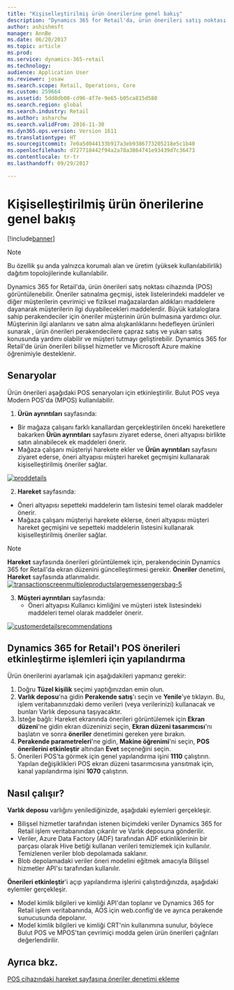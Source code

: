 ```yaml
---
title: "Kişiselleştirilmiş ürün önerilerine genel bakış"
description: "Dynamics 365 for Retail'da, ürün önerileri satış noktası cihazında (POS) görüntülenebilir. Öneriler satınalma geçmişi, istek listelerindeki maddeler ve diğer müşterilerin çevrimiçi ve fiziksel mağazalardan aldıkları maddelere dayanarak müşterilerin ilgi duyabilecekleri maddelerdir. Büyük kataloglara sahip perakendeciler için öneriler müşterinin ürün bulmasına yardımcı olur. Müşterinin ilgi alanlarını ve satın alma alışkanlıklarını hedefleyen ürünleri sunarak , ürün önerileri perakendecilere çapraz satış ve yukarı satış konusunda yardımı olabilir ve müşteri tutmayı geliştirebilir. Dynamics 365 for Retail'de ürün önerileri bilişsel hizmetler ve Microsoft Azure makine öğrenimiyle desteklenir."
author: ashishmsft
manager: AnnBe
ms.date: 06/20/2017
ms.topic: article
ms.prod: 
ms.service: dynamics-365-retail
ms.technology: 
audience: Application User
ms.reviewer: josaw
ms.search.scope: Retail, Operations, Core
ms.custom: 259664
ms.assetid: 5dd8db08-cd96-4f7e-9e65-b05ca815d580
ms.search.region: global
ms.search.industry: Retail
ms.author: asharchw
ms.search.validFrom: 2016-11-30
ms.dyn365.ops.version: Version 1611
ms.translationtype: HT
ms.sourcegitcommit: 7e0a5d044133b917a3eb9386773205218e5c1b40
ms.openlocfilehash: d727718442f94a2a78a3864741e93439d7c36473
ms.contentlocale: tr-tr
ms.lasthandoff: 09/29/2017

---
```


# <a name="personalized-product-recommendations-overview"></a>Kişiselleştirilmiş ürün önerilerine genel bakış

[!include[banner](includes/banner.md)]


> [!NOTE]
> Bu özellik şu anda yalnızca korumalı alan ve üretim (yüksek kullanılabilirlik) dağıtım topolojilerinde kullanılabilir. 

Dynamics 365 for Retail'da, ürün önerileri satış noktası cihazında (POS) görüntülenebilir. Öneriler satınalma geçmişi, istek listelerindeki maddeler ve diğer müşterilerin çevrimiçi ve fiziksel mağazalardan aldıkları maddelere dayanarak müşterilerin ilgi duyabilecekleri maddelerdir. Büyük kataloglara sahip perakendeciler için öneriler müşterinin ürün bulmasına yardımcı olur. Müşterinin ilgi alanlarını ve satın alma alışkanlıklarını hedefleyen ürünleri sunarak , ürün önerileri perakendecilere çapraz satış ve yukarı satış konusunda yardımı olabilir ve müşteri tutmayı geliştirebilir. Dynamics 365 for Retail'de ürün önerileri bilişsel hizmetler ve Microsoft Azure makine öğrenimiyle desteklenir.


<a name="scenarios"></a>Senaryolar
---------

Ürün önerileri aşağıdaki POS senaryoları için etkinleştirilir. Bulut POS veya Modern POS'da (MPOS) kullanılabilir.

1.  **Ürün ayrıntıları** sayfasında:

-   Bir mağaza çalışanı farklı kanallardan gerçekleştirilen önceki hareketlere bakarken **Ürün ayrıntıları** sayfasını ziyaret ederse, öneri altyapısı birlikte satın alınabilecek ek maddeleri önerir.
-   Mağaza çalışanı müşteriyi harekete ekler ve **Ürün ayrıntıları** sayfasını ziyaret ederse, öneri altyapısı müşteri hareket geçmişini kullanarak kişiselleştirilmiş öneriler sağlar.

[![proddetails](./media/proddetails.png)](./media/proddetails.png)

2.  **Hareket** sayfasında:

-   Öneri altyapısı sepetteki maddelerin tam listesini temel olarak maddeler önerir.
-   Mağaza çalışanı müşteriyi harekete eklerse, öneri altyapısı müşteri hareket geçmişini ve sepetteki maddelerin listesini kullanarak kişiselleştirilmiş öneriler sağlar.

> [!NOTE]
> **Hareket** sayfasında önerileri görüntülemek için, perakendecinin Dynamics 365 for Retail'da ekran düzenini güncelleştirmesi gerekir. **Öneriler** denetimi, **Hareket** sayfasında atlanmalıdır. [![transactionscreenmultipleproductslargemessengersbag-5](./media/transactionscreenmultipleproductslargemessengersbag-5.jpg)](./media/transactionscreenmultipleproductslargemessengersbag-5.jpg)

3.  **Müşteri ayrıntıları** sayfasında:
    -   Öneri altyapısı Kullanıcı kimliğini ve müşteri istek listesindeki maddeleri temel olarak maddeler önerir.

[![customerdetailsrecommendations](./media/customerdetailsrecommendations.png)](./media/customerdetailsrecommendations.png)

## <a name="configure-dynamics-365-for-retail-to-enable-pos-recommendations"></a>Dynamics 365 for Retail'ı POS önerileri etkinleştirme işlemleri için yapılandırma
Ürün önerilerini ayarlamak için aşağıdakileri yapmanız gerekir:

1.  Doğru **Tüzel kişilik** seçimi yaptığınızdan emin olun.
2.  **Varlık deposu**'na gidin **Perakende satış**'ı seçin ve **Yenile**'ye tıklayın. Bu, işlem veritabanınızdaki demo verileri (veya verilerinizi) kullanacak ve bunları Varlık deposuna taşıyacaktır.
3.  İsteğe bağlı: Hareket ekranında önerileri görüntülemek için **Ekran düzeni**'ne gidin ekran düzeninizi seçin, **Ekran düzeni tasarımcısı**'nı başlatın ve sonra **öneriler** denetimini gereken yere bırakın.
4.  **Perakende parametreleri**'ne gidin, **Makine öğrenimi**'ni seçin, **POS önerilerini etkinleştir** altından **Evet** seçeneğini seçin.
5.  Önerileri POS'ta görmek için genel yapılandırma işini **1110** çalıştırın. Yapılan değişiklikleri POS ekran düzeni tasarımcısına yansıtmak için, kanal yapılandırma işini **1070** çalıştırın.

## <a name="how-does-it-work"></a>[]()Nasıl çalışır?
**Varlık deposu** varlığını yenilediğinizde, aşağıdaki eylemleri gerçekleşir.

-   Bilişsel hizmetler tarafından istenen biçimdeki veriler Dynamics 365 for Retail işlem veritabanından çıkarılır ve Varlık deposuna gönderilir.
-   Veriler, Azure Data Factory (ADF) tarafından ADF etkinliklerinin bir parçası olarak Hive betiği kullanan verileri temizlemek için kullanılır. Temizlenen veriler blob depolamada saklanır.
-   Blob depolamadaki veriler öneri modelini eğitmek amacıyla Bilişsel hizmetler API'sı tarafından kullanılır.

**Önerileri etkinleştir**'i açıp yapılandırma işlerini çalıştırdığınızda, aşağıdaki eylemler gerçekleşir.

-   Model kimlik bilgileri ve kimliği API'dan toplanır ve Dynamics 365 for Retail işlem veritabanında, AOS için web.config'de ve ayrıca perakende sunucusunda depolanır.
-   Model kimlik bilgileri ve kimliği CRT'nin kullanımına sunulur, böylece Bulut POS ve MPOS'tan çevrimiçi modda gelen ürün önerileri çağrıları değerlendirilir.


<a name="see-also"></a>Ayrıca bkz.
--------

[POS cihazındaki hareket sayfasına öneriler denetimi ekleme](add-recommendations-control-pos-screen.md)




